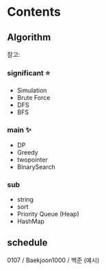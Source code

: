 # Contents

## Algorithm

참고: <!-- https://myeongmy.tistory.com/55 -->

### significant ⭐

* Simulation
* Brute Force
* DFS
* BFS

### main ✨

* DP
* Greedy
* twopointer
* BinarySearch

### sub

* string
* sort
* Priority Queue (Heap)
* HashMap

## schedule

0107 / Baekjoon1000 / 백준 (예시)
